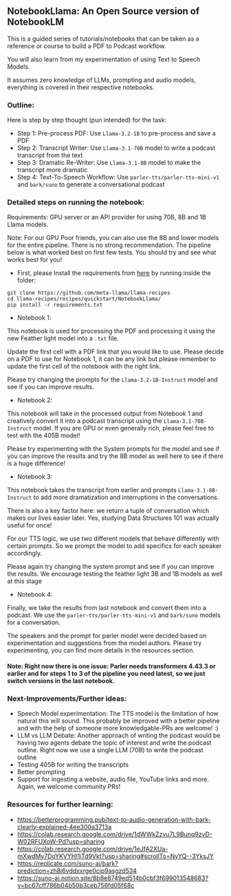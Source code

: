 ## NotebookLlama: An Open Source version of NotebookLM

This is a guided series of tutorials/notebooks that can be taken as a reference or course to build a PDF to Podcast workflow. 

You will also learn from my experimentation of using Text to Speech Models.

It assumes zero knowledge of LLMs, prompting and audio models, everything is covered in their respective notebooks.

### Outline:

Here is step by step thought (pun intended) for the task:

- Step 1: Pre-process PDF: Use `Llama-3.2-1B` to pre-process and save a PDF
- Step 2: Transcript Writer: Use `Llama-3.1-70B` model to write a podcast transcript from the text
- Step 3: Dramatic Re-Writer: Use `Llama-3.1-8B` model to make the transcript more dramatic
- Step 4: Text-To-Speech Workflow: Use `parler-tts/parler-tts-mini-v1` and `bark/suno` to generate a conversational podcast

### Detailed steps on running the notebook:

Requirements: GPU server or an API provider for using 70B, 8B and 1B Llama models.

Note: For our GPU Poor friends, you can also use the 8B and lower models for the entire pipeline. There is no strong recommendation. The pipeline below is what worked best on first few tests. You should try and see what works best for you!

- First, please Install the requirements from [here]() by running inside the folder:

```
git clone https://github.com/meta-llama/llama-recipes
cd llama-recipes/recipes/quickstart/NotebookLlama/
pip install -r requirements.txt
```

- Notebook 1:

This notebook is used for processing the PDF and processing it using the new Feather light model into a `.txt` file.

Update the first cell with a PDF link that you would like to use. Please decide on a PDF to use for Notebook 1, it can be any link but please remember to update the first cell of the notebook with the right link. 

Please try changing the prompts for the `Llama-3.2-1B-Instruct` model and see if you can improve results.

- Notebook 2:

This notebook will take in the processed output from Notebook 1 and creatively convert it into a podcast transcript using the `Llama-3.1-70B-Instruct` model. If you are GPU or even generally rich, please feel free to test with the 405B model!

Please try experimenting with the System prompts for the model and see if you can improve the results and try the 8B model as well here to see if there is a huge difference!

- Notebook 3:

This notebook takes the transcript from earlier and prompts `Llama-3.1-8B-Instruct` to add more dramatization and interruptions in the conversations. 

There is also a key factor here: we return a tuple of conversation which makes our lives easier later. Yes, studying Data Structures 101 was actually useful for once!

For our TTS logic, we use two different models that behave differently with certain prompts. So we prompt the model to add specifics for each speaker accordingly.

Please again try changing the system prompt and see if you can improve the results. We encourage testing the feather light 3B and 1B models as well at this stage

- Notebook 4:

Finally, we take the results from last notebook and convert them into a podcast. We use the `parler-tts/parler-tts-mini-v1` and `bark/suno` models for a conversation.

The speakers and the prompt for parler model were decided based on experimentation and suggestions from the model authors. Please try experimenting, you can find more details in the resources section.


#### Note: Right now there is one issue: Parler needs transformers 4.43.3 or earlier and for steps 1 to 3 of the pipeline you need latest, so we just switch versions in the last notebook.

### Next-Improvements/Further ideas:

- Speech Model experimentation: The TTS model is the limitation of how natural this will sound. This probably be improved with a better pipeline and with the help of someone more knowledgable-PRs are welcome! :) 
- LLM vs LLM Debate: Another approach of writing the podcast would be having two agents debate the topic of interest and write the podcast outline. Right now we use a single LLM (70B) to write the podcast outline
- Testing 405B for writing the transcripts
- Better prompting
- Support for ingesting a website, audio file, YouTube links and more. Again, we welcome community PRs!

### Resources for further learning:

- https://betterprogramming.pub/text-to-audio-generation-with-bark-clearly-explained-4ee300a3713a
- https://colab.research.google.com/drive/1dWWkZzvu7L9Bunq9zvD-W02RFUXoW-Pd?usp=sharing
- https://colab.research.google.com/drive/1eJfA2XUa-mXwdMy7DoYKVYHI1iTd9Vkt?usp=sharing#scrollTo=NyYQ--3YksJY
- https://replicate.com/suno-ai/bark?prediction=zh8j6yddxxrge0cjp9asgzd534
- https://suno-ai.notion.site/8b8e8749ed514b0cbf3f699013548683?v=bc67cff786b04b50b3ceb756fd05f68c


